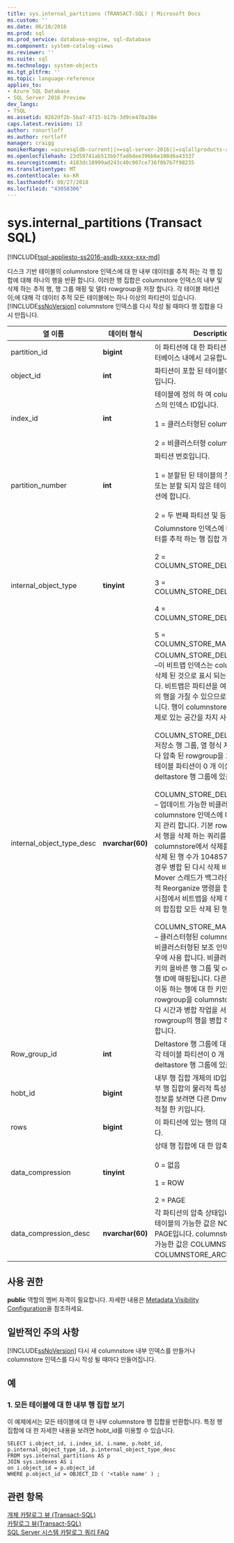 ```yaml
---
title: sys.internal_partitions (TRANSACT-SQL) | Microsoft Docs
ms.custom: ''
ms.date: 06/10/2016
ms.prod: sql
ms.prod_service: database-engine, sql-database
ms.component: system-catalog-views
ms.reviewer: ''
ms.suite: sql
ms.technology: system-objects
ms.tgt_pltfrm: ''
ms.topic: language-reference
applies_to:
- Azure SQL Database
- SQL Server 2016 Preview
dev_langs:
- TSQL
ms.assetid: 0262df2b-5ba7-4715-b17b-3d9ce470a38e
caps.latest.revision: 13
author: ronortloff
ms.author: rortloff
manager: craigg
monikerRange: =azuresqldb-current||>=sql-server-2016||=sqlallproducts-allversions||>=sql-server-linux-2017||=azuresqldb-mi-current
ms.openlocfilehash: 23d59741ab513bb7fad6dee396b6e108d6a43337
ms.sourcegitcommit: 4183dc18999ad243c40c907ce736f0b7b7f98235
ms.translationtype: MT
ms.contentlocale: ko-KR
ms.lasthandoff: 08/27/2018
ms.locfileid: "43058306"
---
```

# <a name="sysinternalpartitions-transact-sql"></a>sys.internal_partitions (Transact SQL)
[!INCLUDE[tsql-appliesto-ss2016-asdb-xxxx-xxx-md](../../includes/tsql-appliesto-ss2016-asdb-xxxx-xxx-md.md)]

  디스크 기반 테이블의 columnstore 인덱스에 대 한 내부 데이터를 추적 하는 각 행 집합에 대해 하나의 행을 반환 합니다. 이러한 행 집합은 columnstore 인덱스의 내부 및 삭제 하는 추적 행, 행 그룹 매핑 및 델타 rowgroup을 저장 합니다. 각 테이블 파티션이;에 대해 각 데이터 추적 모든 테이블에는 하나 이상의 파티션이 있습니다. [!INCLUDE[ssNoVersion](../../includes/ssnoversion-md.md)] columnstore 인덱스를 다시 작성 될 때마다 행 집합을 다시 만듭니다.   
  
|열 이름|데이터 형식|Description|  
|-----------------|---------------|-----------------|  
|partition_id|**bigint**|이 파티션에 대 한 파티션 ID입니다. 데이터베이스 내에서 고유합니다.|  
|object_id|**int**|파티션이 포함 된 테이블에 대 한 개체 ID입니다.|  
|index_id|**int**|테이블에 정의 하 여 columnstore 인덱스의 인덱스 ID입니다.<br /><br /> 1 = 클러스터형된 columnstore 인덱스<br /><br /> 2 = 비클러스터형 columnstore 인덱스|  
|partition_number|**int**|파티션 번호입니다.<br /><br /> 1 = 분할된 된 테이블의 첫 번째 파티션 또는 분할 되지 않은 테이블의 단일 파티션에 합니다.<br /><br /> 2 = 두 번째 파티션 및 등입니다.|  
|internal_object_type|**tinyint**|Columnstore 인덱스에 대 한 내부 데이터를 추적 하는 행 집합 개체입니다.<br /><br /> 2 = COLUMN_STORE_DELETE_BITMAP<br /><br /> 3 = COLUMN_STORE_DELTA_STORE<br /><br /> 4 = COLUMN_STORE_DELETE_BUFFER<br /><br /> 5 = COLUMN_STORE_MAPPING_INDEX|  
|internal_object_type_desc|**nvarchar(60)**|COLUMN_STORE_DELETE_BITMAP –이 비트맵 인덱스는 columnstore에서 삭제 된 것으로 표시 되는 행을 추적 합니다. 비트맵은 파티션을 여러 rowgroup의 행을 가질 수 있으므로 모든 행 그룹입니다. 행이 columnstore에서 여전히 실제로 있는 공간을 차지 사용 중인 합니다.<br /><br /> COLUMN_STORE_DELTA_STORE – 저장소 행 그룹, 열 형식 저장소에 없습니다 압축 된 rowgroup을 호출 합니다. 각 테이블 파티션이 0 개 이상의 deltastore 행 그룹에 있을 수 있습니다.<br /><br /> COLUMN_STORE_DELETE_BUFFER – 업데이트 가능한 비클러스터형 columnstore 인덱스에 대 한 삭제를 유지 관리 합니다. 기본 rowstore 테이블에서 행을 삭제 하는 쿼리를 경우 삭제 버퍼 columnstore에서 삭제를 추적 합니다. 삭제 된 행 수가 1048576를 초과 하는 경우 병합 된 다시 삭제 비트맵 Tuple Mover 스레드가 백그라운드 또는 명시적 Reorganize 명령을 합니다.  지정 된 시점에서 비트맵을 삭제 하 고 삭제 버퍼의 합집합 모든 삭제 된 행을 나타냅니다.<br /><br /> COLUMN_STORE_MAPPING_INDEX – 클러스터형된 columnstore 인덱스를 비클러스터형된 보조 인덱스를에 하는 경우에 사용 합니다. 비클러스터형 인덱스 키의 올바른 행 그룹 및 columnstore의 행 ID에 매핑됩니다. 다른; 행 그룹으로 이동 하는 행에 대 한 키만 저장 이 델타 rowgroup을 columnstore로 압축 됩니다 시간과 병합 작업을 서로 다른 두 rowgroup의 행을 병합 하는 경우 발생 합니다.|  
|Row_group_id|**int**|Deltastore 행 그룹에 대 한 ID입니다. 각 테이블 파티션이 0 개 이상의 deltastore 행 그룹에 있을 수 있습니다.|  
|hobt_id|**bigint**|내부 행 집합 개체의 ID입니다. 이것이 내부 행 집합의 물리적 특성에 대 한 자세한 정보를 보려면 다른 Dmv와 조인 하는 데 적절 한 키입니다.|  
|rows|**bigint**|이 파티션에 있는 행의 대략적인 수입니다.|  
|data_compression|**tinyint**|상태 행 집합에 대 한 압축입니다.<br /><br /> 0 = 없음<br /><br /> 1 = ROW<br /><br /> 2 = PAGE|  
|data_compression_desc|**nvarchar(60)**|각 파티션의 압축 상태입니다. rowstore 테이블의 가능한 값은 NONE, ROW 및 PAGE입니다. columnstore 테이블의 가능한 값은 COLUMNSTORE 및 COLUMNSTORE_ARCHIVE입니다.|  
  
## <a name="permissions"></a>사용 권한  
 **public** 역할의 멤버 자격이 필요합니다. 자세한 내용은 [Metadata Visibility Configuration](../../relational-databases/security/metadata-visibility-configuration.md)을 참조하세요.  
  
## <a name="general-remarks"></a>일반적인 주의 사항  
 [!INCLUDE[ssNoVersion](../../includes/ssnoversion-md.md)] 다시 새 columnstore 내부 인덱스를 만들거나 columnstore 인덱스를 다시 작성 될 때마다 만들어집니다.  
  
## <a name="examples"></a>예  
  
### <a name="a-view-all-of-the-internal-rowsets-for-a-table"></a>1. 모든 테이블에 대 한 내부 행 집합 보기  
 이 예제에서는 모든 테이블에 대 한 내부 columnstore 행 집합을 반환합니다. 특정 행 집합에 대 한 자세한 내용을 보려면 hobt_id를 이용할 수 있습니다.  
  
```  
SELECT i.object_id, i.index_id, i.name, p.hobt_id, p.internal_object_type_id, p.internal_object_type_desc  
FROM sys.internal_partitions AS p  
JOIN sys.indexes AS i  
on i.object_id = p.object_id  
WHERE p.object_id = OBJECT_ID ( '<table name' ) ;  
```  
  
## <a name="see-also"></a>관련 항목  
 [개체 카탈로그 뷰 &#40;Transact-SQL&#41;](../../relational-databases/system-catalog-views/object-catalog-views-transact-sql.md)   
 [카탈로그 뷰&#40;Transact-SQL&#41;](../../relational-databases/system-catalog-views/catalog-views-transact-sql.md)   
 [SQL Server 시스템 카탈로그 쿼리 FAQ](../../relational-databases/system-catalog-views/querying-the-sql-server-system-catalog-faq.md)  
  
  

